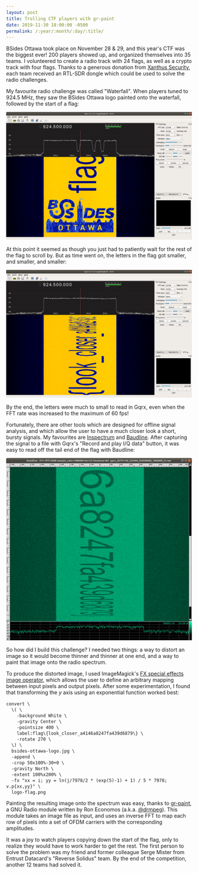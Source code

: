 ```yaml
---
layout: post
title: Trolling CTF players with gr-paint
date: 2019-11-30 18:00:00 -0500
permalink: /:year/:month/:day/:title/
---
```

BSides Ottawa took place on November 28 & 29, and this year's CTF was the biggest ever! 200 players showed up, and organized themselves into 35 teams. I volunteered to create a radio track with 24 flags, as well as a crypto track with four flags. Thanks to a generous donation from [Xanthus Security](https://www.xanthus.io/), each team received an RTL-SDR dongle which could be used to solve the radio challenges.

My favourite radio challenge was called "Waterfall". When players tuned to 924.5 MHz, they saw the BSides Ottawa logo painted onto the waterfall, followed by the start of a flag:

![aoeu](/images/paint-begin.png)

At this point it seemed as though you just had to patiently wait for the rest of the flag to scroll by. But as time went on, the letters in the flag got smaller, and smaller, and smaller:

![aoeu](/images/paint-end.png)

By the end, the letters were much to small to read in Gqrx, even when the FFT rate was increased to the maximum of 60 fps!

Fortunately, there are other tools which are designed for offline signal analysis, and which allow the user to have a much closer look a short, bursty signals. My favourites are [Inspectrum](https://github.com/miek/inspectrum) and [Baudline](https://www.baudline.com/). After capturing the signal to a file with Gqrx's "Record and play I/Q data" button, it was easy to read off the tail end of the flag with Baudline:

![aoeu](/images/paint-baudline.png)

So how did I build this challenge? I needed two things: a way to distort an image so it would become thinner and thinner at one end, and a way to paint that image onto the radio spectrum.

To produce the distorted image, I used ImageMagick's [FX special effects image operator](https://imagemagick.org/script/fx.php), which allows the user to define an arbitrary mapping between input pixels and output pixels. After some experimentation, I found that transforming the *y* axis using an exponential function worked best:

```
convert \
  \( \
    -background White \
    -gravity Center \
    -pointsize 400 \
    label:flag\{look_closer_a4146a8247fa439d6879\} \
    -rotate 270 \
  \) \
  bsides-ottawa-logo.jpg \
  -append \
  -crop 50x100%-30+0 \
  -gravity North \
  -extent 100%x200% \
  -fx "xx = i; yy = ln(j/7978/2 * (exp(5)-1) + 1) / 5 * 7978; v.p{xx,yy}" \
  logo-flag.png
```

Painting the resulting image onto the spectrum was easy, thanks to [gr-paint](https://github.com/drmpeg/gr-paint), a GNU Radio module written by Ron Economos (a.k.a. [@drmpeg](https://twitter.com/drmpeg)). This module takes an image file as input, and uses an inverse FFT to map each row of pixels into a set of OFDM carriers with the corresponding amplitudes.

It was a joy to watch players copying down the start of the flag, only to realize they would have to work harder to get the rest. The first person to solve the problem was my friend and former colleague Serge Mister from Entrust Datacard's "Reverse Solidus" team. By the end of the competition, another 12 teams had solved it.
